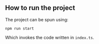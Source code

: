 ## How to run the project
The project can be spun using: 

```npm run start```

Which invokes the code written in ```index.ts```. 